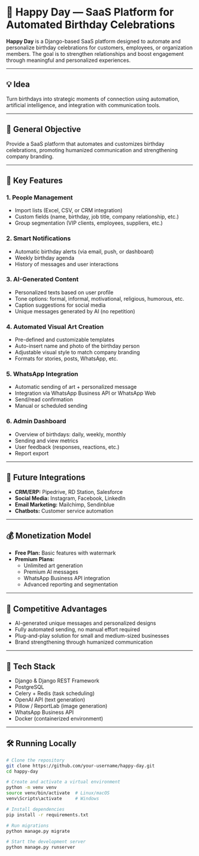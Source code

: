 # 🎉 Happy Day — SaaS Platform for Automated Birthday Celebrations

**Happy Day** is a Django-based SaaS platform designed to automate and personalize birthday celebrations for customers, employees, or organization members. The goal is to strengthen relationships and boost engagement through meaningful and personalized experiences.

---

## 💡 Idea

Turn birthdays into strategic moments of connection using automation, artificial intelligence, and integration with communication tools.

---

## 🎯 General Objective

Provide a SaaS platform that automates and customizes birthday celebrations, promoting humanized communication and strengthening company branding.

---

## 🧩 Key Features

### 1. People Management
- Import lists (Excel, CSV, or CRM integration)
- Custom fields (name, birthday, job title, company relationship, etc.)
- Group segmentation (VIP clients, employees, suppliers, etc.)

### 2. Smart Notifications
- Automatic birthday alerts (via email, push, or dashboard)
- Weekly birthday agenda
- History of messages and user interactions

### 3. AI-Generated Content
- Personalized texts based on user profile
- Tone options: formal, informal, motivational, religious, humorous, etc.
- Caption suggestions for social media
- Unique messages generated by AI (no repetition)

### 4. Automated Visual Art Creation
- Pre-defined and customizable templates
- Auto-insert name and photo of the birthday person
- Adjustable visual style to match company branding
- Formats for stories, posts, WhatsApp, etc.

### 5. WhatsApp Integration
- Automatic sending of art + personalized message
- Integration via WhatsApp Business API or WhatsApp Web
- Send/read confirmation
- Manual or scheduled sending

### 6. Admin Dashboard
- Overview of birthdays: daily, weekly, monthly
- Sending and view metrics
- User feedback (responses, reactions, etc.)
- Report export

---

## 🔗 Future Integrations

- **CRM/ERP:** Pipedrive, RD Station, Salesforce  
- **Social Media:** Instagram, Facebook, LinkedIn  
- **Email Marketing:** Mailchimp, Sendinblue  
- **Chatbots:** Customer service automation

---

## 💰 Monetization Model

- **Free Plan:** Basic features with watermark  
- **Premium Plans:**
  - Unlimited art generation
  - Premium AI messages
  - WhatsApp Business API integration
  - Advanced reporting and segmentation

---

## 🧠 Competitive Advantages

- AI-generated unique messages and personalized designs
- Fully automated sending, no manual effort required
- Plug-and-play solution for small and medium-sized businesses
- Brand strengthening through humanized communication

---

## 🚀 Tech Stack

- Django & Django REST Framework  
- PostgreSQL  
- Celery + Redis (task scheduling)  
- OpenAI API (text generation)  
- Pillow / ReportLab (image generation)  
- WhatsApp Business API  
- Docker (containerized environment)

---

## 🛠️ Running Locally

```bash
# Clone the repository
git clone https://github.com/your-username/happy-day.git
cd happy-day

# Create and activate a virtual environment
python -m venv venv
source venv/bin/activate  # Linux/macOS
venv\Scripts\activate     # Windows

# Install dependencies
pip install -r requirements.txt

# Run migrations
python manage.py migrate

# Start the development server
python manage.py runserver
